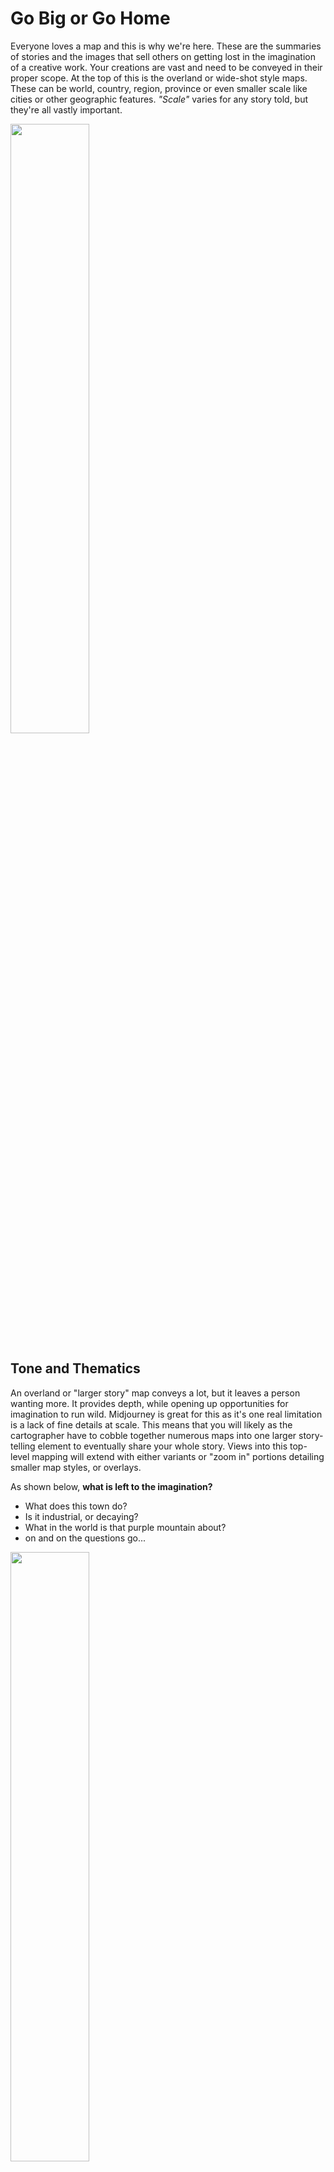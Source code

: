 # Go Big or Go Home

Everyone loves a map and this is why we're here. These are the summaries of stories and the images that sell others on getting lost in the imagination of a creative work. Your creations are vast and need to be conveyed in their proper scope. At the top of this is the overland or wide-shot style maps. These can be world, country, region, province or even smaller scale like cities or other geographic features. _"Scale"_ varies for any story told, but they're all vastly important.

<img src="https://cdn.discordapp.com/attachments/1041576661029765180/1047598775025291394/TheDagNabit_overland_map_of_kingdom_in_soft_glowing_embers_war__c5058b3f-3fcd-4aee-8354-fe019b427669.png" width="50%">



## Tone and Thematics

An overland or "larger story" map conveys a lot, but it leaves a person wanting more. It provides depth, while opening up opportunities for imagination to run wild. Midjourney is great for this as it's one real limitation is a lack of fine details at scale. This means that you will likely as the cartographer have to cobble together numerous maps into one larger story-telling element to eventually share your whole story. Views into this top-level mapping will extend with either variants or "zoom in" portions detailing smaller map styles, or overlays.

As shown below, **what is left to the imagination?**
* What does this town do?
* Is it industrial, or decaying?
* What in the world is that purple mountain about?
* on and on the questions go...

<img src="https://cdn.midjourney.com/485bf601-3e17-4cf2-9079-8cfa25513e36/grid_0.png" width="50%">


